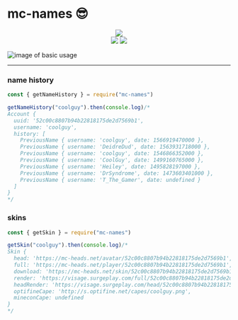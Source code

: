 # mc-names 😎

<p align="center">
  <a href="https://nodei.co/npm/mc-names/"><img src="https://nodei.co/npm/mc-names.png?compact=true"></a><br>
  <a href="https://github.com/tekoh/mc-names/actions/workflows/codeql-analysis.yml"><img src="https://github.com/tekoh/mc-names/actions/workflows/codeql-analysis.yml/badge.svg"></a>
  <a href="https://github.com/tekoh/mc-names/actions/workflows/ci.yml"><img src="https://github.com/tekoh/mc-names/actions/workflows/ci.yml/badge.svg"></a>
</p>

![image of basic usage](https://i.imgur.com/PSYRqQ4.png)

<hr>

### name history
```js
const { getNameHistory } = require("mc-names")

getNameHistory("coolguy").then(console.log)/*
Account {
  uuid: '52c00c8807b94b22818175de2d7569b1',
  username: 'coolguy',
  history: [
    PreviousName { username: 'coolguy', date: 1566919470000 },  
    PreviousName { username: 'DeidreDud', date: 1563931718000 },
    PreviousName { username: 'coolguy', date: 1546866352000 },  
    PreviousName { username: 'CoolGuy', date: 1499160765000 },  
    PreviousName { username: 'Heiley', date: 1495828197000 },   
    PreviousName { username: 'DrSyndrome', date: 1473603401000 },
    PreviousName { username: 'T_The_Gamer', date: undefined }
  ]
}
*/
```

### skins
```js
const { getSkin } = require("mc-names")

getSkin("coolguy").then(console.log)/*
Skin {
  head: 'https://mc-heads.net/avatar/52c00c8807b94b22818175de2d7569b1',
  full: 'https://mc-heads.net/player/52c00c8807b94b22818175de2d7569b1',
  download: 'https://mc-heads.net/skin/52c00c8807b94b22818175de2d7569b1',
  render: 'https://visage.surgeplay.com/full/52c00c8807b94b22818175de2d7569b1',    
  headRender: 'https://visage.surgeplay.com/head/52c00c8807b94b22818175de2d7569b1',
  optifineCape: 'http://s.optifine.net/capes/coolguy.png',
  mineconCape: undefined
}
*/
```
